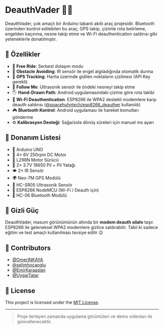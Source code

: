# DeauthVader 🚗💥

DeauthVader, çok amaçlı bir Arduino tabanlı akıllı araç projesidir. Bluetooth üzerinden kontrol edilebilen bu araç; GPS takip, çizimle rota belirleme, engelden kaçınma, nesne takip etme ve Wi-Fi deauthentication saldırısı gibi yeteneklerle donatılmıştır.

## 🚀 Özellikler

- 🔄 **Free Ride**: Serbest dolaşım modu
- 🧠 **Obstacle Avoiding**: IR sensör ile engel algıladığında otomatik durma
- 📍 **GPS Tracking**: Harita üzerinde gidilen noktaların çizilmesi (API Key gerekli)
- 🧲 **Follow Me**: Ultrasonik sensör ile öndeki nesneyi takip etme
- 🖐️ **Hand-Drawn Path**: Android uygulamasındaki çizime göre rota takibi
- 📶 **Wi-Fi Deauthentication**: ESP8266 ile WPA2 destekli modemlere karşı deauth saldırısı ([@spacehuhntech/esp8266_deauther](https://github.com/spacehuhntech/esp8266_deauther) kullanıldı)
- 🎮 **Bluetooth Kontrol**: Android uygulaması ile hareket komutları gönderme
- ⚙️ **Kalibrasyon Desteği**: Sağa/sola dönüş süreleri için manuel ms ayarı

## 🔧 Donanım Listesi

- 🧠 Arduino UNO
- 🦿 4× 6V 250rpm DC Motor
- 🔌 L298N Motor Sürücü
- 🔋 2× 3.7V 18650 Pil + Pil Yatağı
- 👁️ 2× IR Sensör
- 🌍 Neo-7M GPS Modülü
- 🧭 HC-SR05 Ultrasonik Sensör
- 📡 ESP8266 NodeMCU (Wi-Fi / Deauth için)
- 📲 HC-06 Bluetooth Modülü

## 👀 Gizli Güç

DeauthVader, masum görünümünün altında bir **modem deauth silahı** taşır. ESP8266 ile geleneksel WPA2 modemlere gizlice saldırabilir. Tabii ki sadece eğitim ve test amaçlı kullanılması tavsiye edilir 😉

## 👥 Contributors

- [@OmerINKAYA](https://github.com/OmerINKAYA)
- [@selimhocaoglu](https://github.com/selimhocaoglu)
- [@EmirKaraaslan](https://github.com/EmirKaraaslan)
- [@UygarTatar](https://github.com/UygarTatar)

## 📝 License

This project is licensed under the [MIT License](LICENSE).

---

> Proje ilerleyen zamanda uygulama görüntüleri ve demo videoları ile güncellenecektir.
